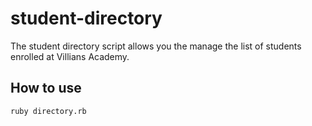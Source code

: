 # student-directory

The student directory script allows you the manage the list of students enrolled at Villians Academy.

## How to use

```shell
ruby directory.rb
```
